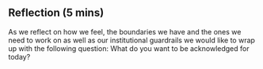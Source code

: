 ## Reflection (5 mins)

As we reflect on how we feel, the boundaries we have and the ones we need to work on as well as our institutional guardrails we would like to wrap up with the following question:
What do you want to be acknowledged for today?
